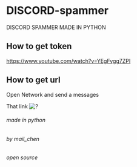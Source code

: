 # DISCORD-spammer
DISCORD SPAMMER MADE IN PYTHON
## How to get token
https://www.youtube.com/watch?v=YEgFvgg7ZPI
## How to get url
Open Network and send a messages

That link
![?]((https://hackmd.io/_uploads/Sy4A3f_Sa.jpg))

######  made in python
######  by mail_chen
###### open source
